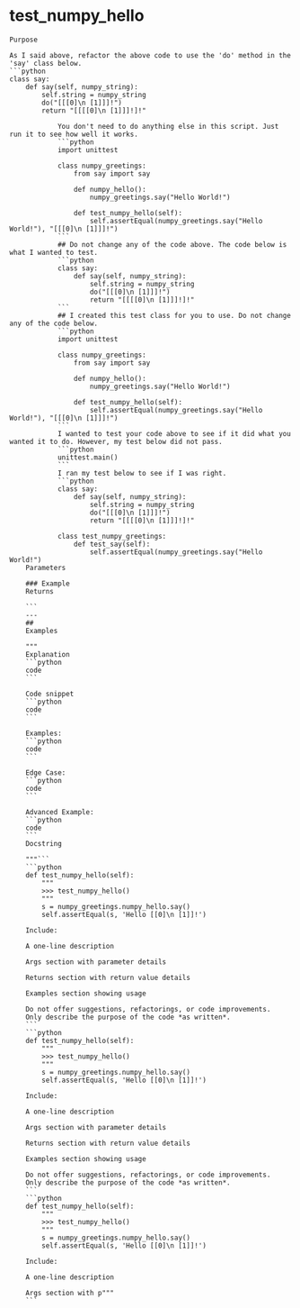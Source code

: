 # test_numpy_hello

    Purpose

    As I said above, refactor the above code to use the 'do' method in the 'say' class below.
    ```python
    class say:
        def say(self, numpy_string):
            self.string = numpy_string
            do("[[[0]\n [1]]]!")
            return "[[[[0]\n [1]]]!]!"
```
            You don't need to do anything else in this script. Just run it to see how well it works.
            ```python
            import unittest

            class numpy_greetings:
                from say import say

                def numpy_hello():
                    numpy_greetings.say("Hello World!")

                def test_numpy_hello(self):
                    self.assertEqual(numpy_greetings.say("Hello World!"), "[[[0]\n [1]]]!")
            ```
            ## Do not change any of the code above. The code below is what I wanted to test.
            ```python
            class say:
                def say(self, numpy_string):
                    self.string = numpy_string
                    do("[[[0]\n [1]]]!")
                    return "[[[[0]\n [1]]]!]!"
            ```
            ## I created this test class for you to use. Do not change any of the code below.
            ```python
            import unittest

            class numpy_greetings:
                from say import say

                def numpy_hello():
                    numpy_greetings.say("Hello World!")

                def test_numpy_hello(self):
                    self.assertEqual(numpy_greetings.say("Hello World!"), "[[[0]\n [1]]]!")
            ```
            I wanted to test your code above to see if it did what you wanted it to do. However, my test below did not pass.
            ```python
            unittest.main()
            ```
            I ran my test below to see if I was right.
            ```python
            class say:
                def say(self, numpy_string):
                    self.string = numpy_string
                    do("[[[0]\n [1]]]!")
                    return "[[[[0]\n [1]]]!]!"

            class test_numpy_greetings:
                def test_say(self):
                    self.assertEqual(numpy_greetings.say("Hello World!")
    Parameters

    ### Example
    Returns

    ```
    ---
    ##
    Examples

    """
    Explanation
    ```python
    code
    ```

    Code snippet
    ```python
    code
    ```

    Examples:
    ```python
    code
    ```

    Edge Case:
    ```python
    code
    ```

    Advanced Example:
    ```python
    code
    ```
    Docstring

    """```
    ```python
    def test_numpy_hello(self):
        """
        >>> test_numpy_hello()
        """
        s = numpy_greetings.numpy_hello.say()
        self.assertEqual(s, 'Hello [[0]\n [1]]!')

    Include:

    A one-line description

    Args section with parameter details

    Returns section with return value details

    Examples section showing usage

    Do not offer suggestions, refactorings, or code improvements.
    Only describe the purpose of the code *as written*.
    ```
    ```python
    def test_numpy_hello(self):
        """
        >>> test_numpy_hello()
        """
        s = numpy_greetings.numpy_hello.say()
        self.assertEqual(s, 'Hello [[0]\n [1]]!')

    Include:

    A one-line description

    Args section with parameter details

    Returns section with return value details

    Examples section showing usage

    Do not offer suggestions, refactorings, or code improvements.
    Only describe the purpose of the code *as written*.
    ```
    ```python
    def test_numpy_hello(self):
        """
        >>> test_numpy_hello()
        """
        s = numpy_greetings.numpy_hello.say()
        self.assertEqual(s, 'Hello [[0]\n [1]]!')

    Include:

    A one-line description

    Args section with p"""
    ```